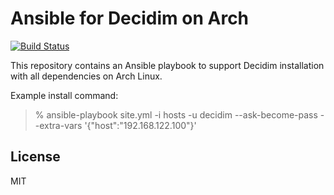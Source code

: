 # Ansible for Decidim on Arch

[![Build Status](https://travis-ci.org/geerlingguy/ansible-for-devops.svg?branch=master)](https://travis-ci.org/geerlingguy/ansible-for-devops)

This repository contains an Ansible playbook to support Decidim installation with all dependencies on Arch Linux.

Example install command:

> % ansible-playbook site.yml -i hosts -u decidim --ask-become-pass --extra-vars '{"host":"192.168.122.100"}'


## License

MIT
